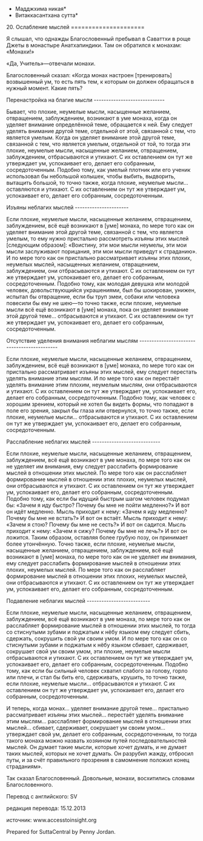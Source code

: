 * Мадджхима никая*
* Витаккасантхана сутта*

20\. Ослабление мыслей
\=\=\=\=\=\=\=\=\=\=\=\=\=\=\=\=\=\=\=\=\=

Я слышал, что однажды Благословенный пребывал в Саваттхи в роще Джеты в монастыре Анатхапиндики\. Там он обратился к монахам: «Монахи\!»

«Да, Учитель»—отвечали монахи\.

Благословенный сказал: «Когда монах настроен \[тренировать\] возвышенный ум, то есть пять тем, к которым он должен обращаться в нужный момент\. Какие пять?

Перенастройка на благие мысли
\-\-\-\-\-\-\-\-\-\-\-\-\-\-\-\-\-\-\-\-\-\-\-\-\-\-\-\-\-

Бывает, что плохие, неумелые мысли, насыщенные желанием, отвращением, заблуждением, возникают в уме монаха, когда он уделяет внимание определённой теме, обращается к ней\. Ему следует уделять внимание другой теме, отдельной от этой, связанной с тем, что является умелым\. Когда он уделяет внимание этой другой теме, связанной с тем, что является умелым, отдельной от той, то тогда эти плохие, неумелые мысли, насыщенные желанием, отвращением, заблуждением, отбрасываются и утихают\. С их оставлением он тут же утверждает ум, успокаивает его, делает его собранным, сосредоточенным\. Подобно тому, как умелый плотник или его ученик использовал бы небольшой колышек, чтобы выбить, выдворить, вытащить большой, то точно также, когда плохие, неумелые мысли… оставляются и утихают\. С их оставлением он тут же утверждает ум, успокаивает его, делает его собранным, сосредоточенным\.

Изъяны неблагих мыслей
\-\-\-\-\-\-\-\-\-\-\-\-\-\-\-\-\-\-\-\-\-\-

Если плохие, неумелые мысли, насыщенные желанием, отвращением, заблуждением, всё ещё возникают в \[уме\] монаха, по мере того как он уделяет внимание этой другой теме, связанной с тем, что является умелым, то ему нужно пристально рассмотреть изъяны этих мыслей \[следующим образом\]: «Воистину, эти мои мысли неумелы, эти мои мысли заслуживают порицания, эти мои мысли приведут к страданию»\. И по мере того как он пристально рассматривает изъяны этих плохих, неумелых мыслей, насыщенных желанием, отвращением, заблуждением, они отбрасываются и утихают\. С их оставлением он тут же утверждает ум, успокаивает его, делает его собранным, сосредоточенным\. Подобно тому, как молодая девушка или молодой человек, довольствующийся украшениями, был бы шокирован, унижен, испытал бы отвращение, если бы труп змеи, собаки или человека повесили бы ему не шею—то точно также, если плохие, неумелые мысли всё ещё возникают в \[уме\] монаха, пока он уделяет внимание этой другой теме… отбрасываются и утихают\. С их оставлением он тут же утверждает ум, успокаивает его, делает его собранным, сосредоточенным\.

Отсутствие уделения внимания неблагим мыслям
\-\-\-\-\-\-\-\-\-\-\-\-\-\-\-\-\-\-\-\-\-\-\-\-\-\-\-\-\-\-\-\-\-\-\-\-\-\-\-\-\-\-\-\-

Если плохие, неумелые мысли, насыщенные желанием, отвращением, заблуждением, всё ещё возникают в \[уме\] монаха, по мере того как он пристально рассматривает изъяны этих мыслей, ему следует перестать уделять внимание этим мыслям\. И по мере того как он перестаёт уделять внимание этим плохим, неумелым мыслям, они отбрасываются и утихают\. С их оставлением он тут же утверждает ум, успокаивает его, делает его собранным, сосредоточенным\. Подобно тому, как человек с хорошим зрением, который не хотел бы видеть формы, что попадают в поле его зрения, закрыл бы глаза или отвернулся, то точно также, если плохие, неумелые мысли… отбрасываются и утихают\. С их оставлением он тут же утверждает ум, успокаивает его, делает его собранным, сосредоточенным\.

Расслабление неблагих мыслей
\-\-\-\-\-\-\-\-\-\-\-\-\-\-\-\-\-\-\-\-\-\-\-\-\-\-\-\-

Если плохие, неумелые мысли, насыщенные желанием, отвращением, заблуждением, всё ещё возникают в уме монаха, по мере того как он не уделяет им внимания, ему следует расслабить формирование мыслей в отношении этих мыслей\. По мере того как он расслабляет формирование мыслей в отношении этих плохих, неумелых мыслей, они отбрасываются и утихают\. С их оставлением он тут же утверждает ум, успокаивает его, делает его собранным, сосредоточенным\. Подобно тому, как если бы идущий быстрым шагом человек подумал бы: «Зачем я иду быстро? Почему бы мне не пойти медленно?» И вот он идёт медленно\. Мысль приходит к нему: «Зачем я иду медленно? Почему бы мне не встать?» И вот он встаёт\. Мысль приходит к нему: «Зачем я стою? Почему бы мне не сесть?» И вот он садится\. Мысль приходит к нему: «Зачем я сижу? Почему бы мне не лечь?» И вот он ложится\. Таким образом, оставляя более грубую позу, он принимает более утончённую\. Точно также, если плохие, неумелые мысли, насыщенные желанием, отвращением, заблуждением, всё ещё возникают в \[уме\] монаха, по мере того как он не уделяет им внимания, ему следует расслабить формирование мыслей в отношении этих плохих, неумелых мыслей\. По мере того как он расслабляет формирование мыслей в отношении этих плохих, неумелых мыслей, они отбрасываются и утихают\. С их оставлением он тут же утверждает ум, успокаивает его, делает его собранным, сосредоточенным\.

Подавление неблагих мыслей
\-\-\-\-\-\-\-\-\-\-\-\-\-\-\-\-\-\-\-\-\-\-\-\-\-\-

Если плохие, неумелые мысли, насыщенные желанием, отвращением, заблуждением, всё ещё возникают в уме монаха, по мере того как он расслабляет формирование мыслей в отношении этих мыслей, то тогда со стиснутыми зубами и поджатым к нёбу языком ему следует сбить, сдержать, сокрушить свой ум своим умом\. И по мере того как он со стиснутыми зубами и поджатым к нёбу языком сбивает, сдерживает, сокрушает свой ум своим умом, эти плохие, неумелые мысли отбрасываются и утихают\. С их оставлением он тут же утверждает ум, успокаивает его, делает его собранным, сосредоточенным\. Подобно тому, как если бы сильный человек схватил слабого за голову, горло или плечи, и стал бы бить его, сдерживать, крушить, то точно также, если плохие, неумелые мысли… отбрасываются и утихают\. С их оставлением он тут же утверждает ум, успокаивает его, делает его собранным, сосредоточенным\.

И теперь, когда монах… уделяет внимание другой теме… пристально рассматривает изъяны этих мыслей… перестаёт уделять внимание этим мыслям… расслабляет формирование мыслей в отношении этих мыслей… сбивает, сдерживает, сокрушает ум своим умом… утверждает свой ум, делает его собранным, сосредоточенным, то тогда такого монаха можно назвать хозяином путей последовательностей мыслей\. Он думает такие мысли, которые хочет думать, и не думает таких мыслей, которых не хочет думать\. Он разрубил жажду, отбросил путы, и за счёт правильного прозрения в самомнение положил конец страданиям»\.

Так сказал Благословенный\. Довольные, монахи, восхитились словами Благословенного\.

Перевод с английского: SV

редакция перевода: 15\.12\.2013

источник: www\.accesstoinsight\.org

Prepared for SuttaCentral by Penny Jordan\.